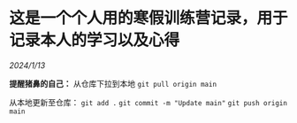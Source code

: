 # 这是一个个人用的寒假训练营记录，用于记录本人的学习以及心得
_2024/1/13_

__提醒猪鼻的自己：__
从仓库下拉到本地
  `git pull origin main`

从本地更新至仓库：
  `git add .`
  `git commit -m "Update main"`
  `git push origin main`
    

